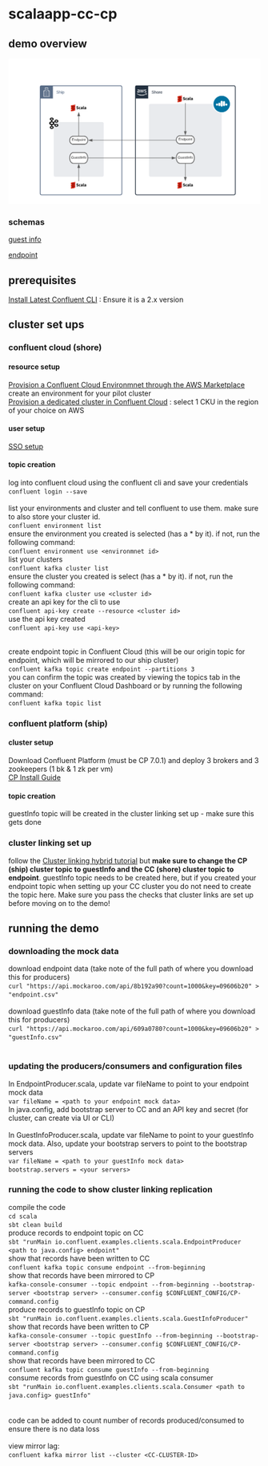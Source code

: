 # scalaapp-cc-cp

## demo overview 

![alt text](https://github.com/amanda010792/scalaapp-cc-cp/blob/main/ShipShore%20Replication.png)

### schemas 

[guest info](https://www.mockaroo.com/609a0780) 

[endpoint](https://www.mockaroo.com/8b192a90)

## prerequisites

[Install Latest Confluent CLI](https://docs.confluent.io/confluent-cli/current/install.html) : Ensure it is a 2.x version

## cluster set ups 

### confluent cloud (shore)

#### resource setup 
[Provision a Confluent Cloud Environmnet through the AWS Marketplace](https://docs.confluent.io/cloud/current/billing/ccloud-aws-payg.html) <br />
create an environment for your pilot cluster <br /> 
[Provision a dedicated cluster in Confluent Cloud](https://docs.confluent.io/cloud/current/clusters/create-cluster.html) : select 1 CKU in the region of your choice on AWS <br />


#### user setup 
[SSO setup](https://docs.confluent.io/cloud/current/access-management/authenticate/sso/sso.html) <br />

#### topic creation

log into confluent cloud using the confluent cli and save your credentials <br />
`confluent login --save` <br /> <br />
list your environments and cluster and tell confluent to use them. make sure to also store your cluster id. <br />
`confluent environment list` <br />
ensure the environment you created is selected (has a * by it). if not, run the following command: <br />
`confluent environment use <environmnet id>` <br />
list your clusters <br />
`confluent kafka cluster list` <br />
ensure the cluster you created is select (has a * by it). if not, run the following command: <br /> 
`confluent kafka cluster use <cluster id>` <br />
create an api key for the cli to use <br />
`confluent api-key create --resource <cluster id>` <br />
use the api key created <br /> 
`confluent api-key use <api-key>` <br /> <br />

create endpoint topic in Confluent Cloud (this will be our origin topic for endpoint, which will be mirrored to our ship cluster) <br /> 
`confluent kafka topic create endpoint --partitions 3` <br /> 
you can confirm the topic was created by viewing the topics tab in the cluster on your Confluent Cloud Dashboard or by running the following command: <br />
`confluent kafka topic list` <br /> 

### confluent platform (ship) 

#### cluster setup 

Download Confluent Platform (must be CP 7.0.1) and deploy 3 brokers and 3 zookeepers (1 bk & 1 zk per vm) <br />
[CP Install Guide](https://docs.confluent.io/platform/current/installation/installing_cp/overview.html)

#### topic creation 

guestInfo topic will be created in the cluster linking set up - make sure this gets done <br />

### cluster linking set up 

follow the [Cluster linking hybrid tutorial](https://docs.confluent.io/platform/current/multi-dc-deployments/cluster-linking/hybrid-cp.html) but **make sure to change the CP (ship) cluster topic to guestInfo and the CC (shore) cluster topic to endpoint**. guestInfo topic needs to be created here, but if you created your endpoint topic when setting up your CC cluster you do not need to create the topic here. Make sure you pass the checks that cluster links are set up before moving on to the demo! 

## running the demo 

### downloading the mock data 

download endpoint data (take note of the full path of where you download this for producers) <br />
`curl "https://api.mockaroo.com/api/8b192a90?count=1000&key=09606b20" > "endpoint.csv"` <br /> <br /> 
download guestInfo data (take note of the full path of where you download this for producers) <br /> 
`curl "https://api.mockaroo.com/api/609a0780?count=1000&key=09606b20" > "guestInfo.csv"` <br /> <br /> 

### updating the producers/consumers and configuration files 

In EndpointProducer.scala, update var fileName to point to your endpoint mock data <br /> 
`var fileName = <path to your endpoint mock data>` <br /> 
In java.config, add bootstrap server to CC and an API key and secret (for cluster, can create via UI or CLI) <br /> 
<br /> 
In GuestInfoProducer.scala, update var fileName to point to your guestInfo mock data. Also, update your bootstrap servers to point to the bootstrap servers <br /> 
`var fileName = <path to your guestInfo mock data>` <br /> 
`bootstrap.servers = <your servers>` <br /> 

### running the code to show cluster linking replication 

compile the code <br /> 
`cd scala` <br /> 
`sbt clean build` <br /> 
produce records to endpoint topic on CC <br />
`sbt "runMain io.confluent.examples.clients.scala.EndpointProducer <path to java.config> endpoint"` <br />
show that records have been written to CC <br /> 
`confluent kafka topic consume endpoint --from-beginning` <br />
show that records have been mirrored to CP <br /> 
`kafka-console-consumer --topic endpoint --from-beginning --bootstrap-server <bootstrap server> --consumer.config $CONFLUENT_CONFIG/CP-command.config` <br />
produce records to guestInfo topic on CP <br /> 
`sbt "runMain io.confluent.examples.clients.scala.GuestInfoProducer"` <br />
show that records have been written to CP <br /> 
`kafka-console-consumer --topic guestInfo --from-beginning --bootstrap-server <bootstrap server> --consumer.config $CONFLUENT_CONFIG/CP-command.config` <br />
show that records have been mirrored to CC <br /> 
`confluent kafka topic consume guestInfo --from-beginning` <br /> 
consume records from guestInfo on CC using scala consumer <br /> 
`sbt "runMain io.confluent.examples.clients.scala.Consumer <path to java.config> guestInfo"` <br /> 
<br /> <br /> 
code can be added to count number of records produced/consumed to ensure there is no data loss <br /> 
<br /> 
view mirror lag: <br /> 
`confluent kafka mirror list --cluster <CC-CLUSTER-ID>`








